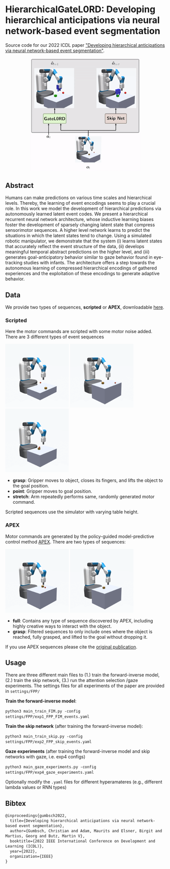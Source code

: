 # HierarchicalGateL0RD: Developing hierarchical anticipations via neural network-based event segmentation
Source code for our 2022 ICDL paper ["Developing hierarchical anticipations via neural network-based event segmentation"](https://arxiv.org/abs/2206.02042).
<p align="center">
<img src="img/prediction_reach.gif" alt="predictions_reach" width="350"/>
</p>

## Abstract

Humans can make predictions on various time scales and hierarchical levels. Thereby, the learning of event encodings seems to play a crucial role. In this work we model the development of hierarchical predictions via autonomously learned latent event codes. We present a hierarchical recurrent neural network architecture, whose inductive learning biases foster the development of sparsely changing latent state that compress sensorimotor sequences. A higher level network learns to predict the situations in which the latent states tend to change. Using a simulated robotic manipulator, we demonstrate that the system (i) learns latent states that accurately reflect the event structure of the data, (ii) develops meaningful temporal abstract predictions on the higher level, and (iii) generates goal-anticipatory behavior similar to gaze behavior found in eye-tracking studies with infants. The architecture offers a step towards the autonomous learning of compressed hierarchical encodings of gathered experiences and the exploitation of these encodings to generate adaptive behavior. 


## Data

We provide two types of sequences, **scripted** or **APEX**, downloadable [here](https://unitc-my.sharepoint.com/:f:/g/personal/iivbu01_cloud_uni-tuebingen_de/EiWjDb_lHhJGlLt86yTHebQBFVL5_vP2ZMvHo4XxG2xI-g?e=1ir4xP).

### Scripted
Here the motor commands are scripted with some motor noise added. There are 3 different types of event sequences 

<img src="img/varTable_grasp.gif" alt="grasp" width="200"/> <img src="img/varTable_point.gif" alt="grasp" width="200"/> <img src="img/varTable_stretch.gif" alt="grasp" width="200"/>

- **grasp**: Gripper moves to object, closes its fingers, and lifts the object to the goal position.
- **point**: Gripper moves to goal position.
- **stretch**: Arm repeatedly performs same, randomly generated motor command.

Scripted sequences use the simulator with varying table height. 


### APEX
Motor commands are generated by the policy-guided model-predictive control method [APEX](https://martius-lab.github.io/APEX/).
There are two types of sequences:

<img src="img/apex_all.gif" alt="grasp" width="200"/>  <img src="img/apex_reach.gif" alt="grasp" width="200"/>

- **full**: Contains any type of sequence discovered by APEX, including highly creative ways to interact with the object.
- **grasp**: Filtered sequences to only include ones where the object is reached, fully grasped, and lifted to the goal without dropping it.

If you use APEX sequences please cite the [original publication](https://al.is.mpg.de/publications/pinneri2021-strong-policies).


## Usage
There are three different main files to (1.) train the forward-inverse model, (2.) train the skip network, (3.) run the attention selection /gaze experiments. The settings files for all experiments of the paper are provided in `settings/FPP/`

**Train the forward-inverse model**:

`python3 main_train_FIM.py -config settings/FPP/exp1_FPP_FIM_events.yaml`

**Train the skip network** (after training the forward-inverse model):

`python3 main_train_skip.py -config settings/FPP/exp2_FPP_skip_events.yaml`

**Gaze experiments** (after training the forward-inverse model and skip networks with gaze, i.e. exp4 configs)

`python3 main_gaze_experiments.py -config settings/FPP/exp4_gaze_experiments.yaml`

Optionally modify the `.yaml` files for different hyperamateres (e.g., different lambda values or RNN types)



## Bibtex

```
@inproceedings{gumbsch2022,
  title={Developing hierarchical anticipations via neural network-based event segmentation},
  author={Gumbsch, Christian and Adam, Maurits and Elsner, Birgit and Martius, Georg and Butz, Martin V},
  booktitle={2022 IEEE International Conference on Development and Learning (ICDL)},
  year={2022},
  organization={IEEE}
}

```
